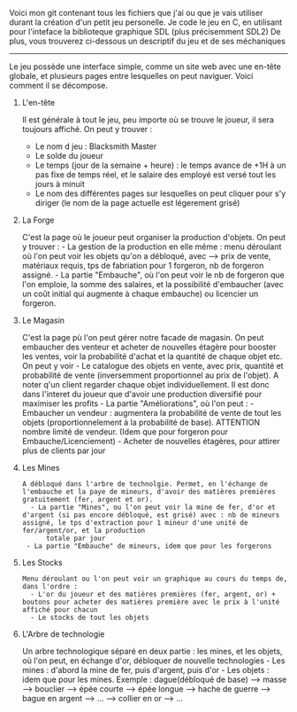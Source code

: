 Voici mon git contenant tous les fichiers que j'ai ou que je vais utiliser durant la création d'un petit jeu personelle.
Je code le jeu en C, en utilisant pour l'inteface la biblioteque graphique SDL (plus précisemment SDL2)
De plus, vous trouverez ci-dessous un descriptif du jeu et de ses méchaniques


--------------------------------------------------------------------------------------------------------------------------------------------------------

Le jeu possède une interface simple, comme un site web avec une en-tête globale, et plusieurs pages entre lesquelles on peut naviguer.
Voici comment il se décompose.

1. L'en-tête

    Il est générale à tout le jeu, peu importe où se trouve le joueur, il sera toujours affiché. On peut y trouver : 
      - Le nom d jeu : Blacksmith Master
      - Le solde du joueur
      - Le temps (jour de la semaine + heure) : le temps avance de +1H à un pas fixe de temps réel, et le salaire des employé est versé tout les jours à minuit
      - Le nom des différentes pages sur lesquelles on peut cliquer pour s'y diriger (le nom de la page actuelle est légerement grisé)

3. La Forge
   
    C'est la page où le joueur peut organiser la production d'objets. On peut y trouver :
            - La gestion de la production en elle même : menu déroulant où l'on peut voir les objets qu'on a débloqué, avec --> prix de vente, matériaux requis, tps de fabriation pour 1 forgeron, nb de forgeron assigné.
            - La partie "Embauche", où l'on peut voir le nb de forgeron que l'on emploie, la somme des salaires, et la possibilité d'embaucher (avec un coût initial qui augmente à chaque embauche) ou licencier un forgeron.

4. Le Magasin
   
      C'est la page pù l'on peut gérer notre facade de magasin. On peut embaucher des venteur et acheter de nouvelles étagère pour booster les ventes, voir la probabilité d'achat et la quantité de chaque objet etc. On peut y voir
        - Le catalogue des objets en vente, avec prix, quantité et probabilité de vente (inversemment proportionnel au prix de l'objet). A noter q'un client regarder chaque objet individuellement. Il est donc dans l'interet du
            joueur que d'avoir une production diversifié pour maximiser les profits
       - La partie "Améliorations", où l'on peut :
           - Embaucher un vendeur : augmentera la probabilité de vente de tout les objets (proportionnelement à la probabilité de base). ATTENTION nombre limité de vendeur. (Idem que pour forgeron pour Embauche/Licenciement)
           - Acheter de nouvelles étagères, pour attirer plus de clients par jour
         
5. Les Mines

       A débloqué dans l'arbre de technolgie. Permet, en l'échange de l'embauche et la paye de mineurs, d'avoir des matières premières gratuitement (fer, argent et or).
         - La partie "Mines", ou l'on peut voir la mine de fer, d'or et d'argent (si pas encore débloqué, est grisé) avec : nb de mineurs assigné, le tps d'extraction pour 1 mineur d'une unité de fer/argent/or, et la production
             totale par jour
        - La partie "Embauche" de mineurs, idem que pour les forgerons

6. Les Stocks

       Menu déroulant ou l'on peut voir un graphique au cours du temps de, dans l'ordre :
         - L'or du joueur et des matières premières (fer, argent, or) + boutons pour acheter des matières première avec le prix à l'unité affiché pour chacun
         - Le stocks de tout les objets
           
9. L'Arbre de technologie
   
      Un arbre technologique séparé en deux partie : les mines, et les objets, où l'on peut, en échange d'or, débloquer de nouvelle technologies
        - Les mines : d'abord la mine de fer, puis d'argent, puis d'or
        - Les objets : idem que pour les mines. Exemple : dague(débloqué de base) --> masse --> bouclier --> épée courte --> épée longue --> hache de guerre --> bague en argent --> ... --> collier en or --> ...
